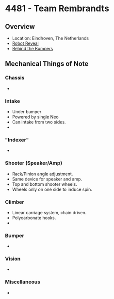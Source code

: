 # 4481 - Team Rembrandts
## Overview
- Location: Eindhoven, The Netherlands
- [Robot Reveal]()
- [Behind the Bumpers](https://www.youtube.com/watch?v=G6xQZ2Oa5n0)
## Mechanical Things of Note
### Chassis
- 
### Intake
- Under bumper
- Powered by single Neo
- Can intake from two sides.
- 
### "Indexer"
- 
### Shooter (Speaker/Amp)
- Rack/Pinion angle adjustment.
- Same device for speaker and amp.
- Top and bottom shooter wheels.
- Wheels only on one side to induce spin.
### Climber
- Linear carriage system, chain driven.
- Polycarbonate hooks.
- 
### Bumper
- 
### Vision
- 
### Miscellaneous
- 
